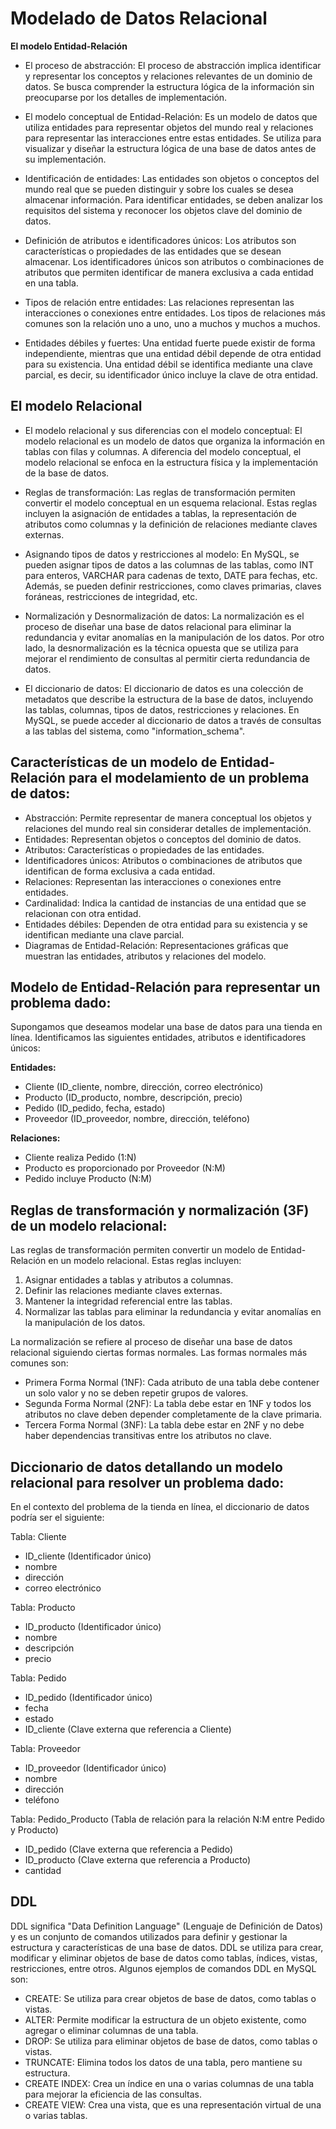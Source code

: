 # Modelado de Datos Relacional

**El modelo Entidad-Relación**

- El proceso de abstracción: El proceso de abstracción implica identificar y representar los conceptos y relaciones relevantes de un dominio de datos. Se busca comprender la estructura lógica de la información sin preocuparse por los detalles de implementación.

- El modelo conceptual de Entidad-Relación: Es un modelo de datos que utiliza entidades para representar objetos del mundo real y relaciones para representar las interacciones entre estas entidades. Se utiliza para visualizar y diseñar la estructura lógica de una base de datos antes de su implementación.

- Identificación de entidades: Las entidades son objetos o conceptos del mundo real que se pueden distinguir y sobre los cuales se desea almacenar información. Para identificar entidades, se deben analizar los requisitos del sistema y reconocer los objetos clave del dominio de datos.

- Definición de atributos e identificadores únicos: Los atributos son características o propiedades de las entidades que se desean almacenar. Los identificadores únicos son atributos o combinaciones de atributos que permiten identificar de manera exclusiva a cada entidad en una tabla.

- Tipos de relación entre entidades: Las relaciones representan las interacciones o conexiones entre entidades. Los tipos de relaciones más comunes son la relación uno a uno, uno a muchos y muchos a muchos.

- Entidades débiles y fuertes: Una entidad fuerte puede existir de forma independiente, mientras que una entidad débil depende de otra entidad para su existencia. Una entidad débil se identifica mediante una clave parcial, es decir, su identificador único incluye la clave de otra entidad.

## El modelo Relacional

- El modelo relacional y sus diferencias con el modelo conceptual: El modelo relacional es un modelo de datos que organiza la información en tablas con filas y columnas. A diferencia del modelo conceptual, el modelo relacional se enfoca en la estructura física y la implementación de la base de datos.

- Reglas de transformación: Las reglas de transformación permiten convertir el modelo conceptual en un esquema relacional. Estas reglas incluyen la asignación de entidades a tablas, la representación de atributos como columnas y la definición de relaciones mediante claves externas.

- Asignando tipos de datos y restricciones al modelo: En MySQL, se pueden asignar tipos de datos a las columnas de las tablas, como INT para enteros, VARCHAR para cadenas de texto, DATE para fechas, etc. Además, se pueden definir restricciones, como claves primarias, claves foráneas, restricciones de integridad, etc.

- Normalización y Desnormalización de datos: La normalización es el proceso de diseñar una base de datos relacional para eliminar la redundancia y evitar anomalías en la manipulación de los datos. Por otro lado, la desnormalización es la técnica opuesta que se utiliza para mejorar el rendimiento de consultas al permitir cierta redundancia de datos.

- El diccionario de datos: El diccionario de datos es una colección de metadatos que describe la estructura de la base de datos, incluyendo las tablas, columnas, tipos de datos, restricciones y relaciones. En MySQL, se puede acceder al diccionario de datos a través de consultas a las tablas del sistema, como "information_schema".

## Características de un modelo de Entidad-Relación para el modelamiento de un problema de datos:

- Abstracción: Permite representar de manera conceptual los objetos y relaciones del mundo real sin considerar detalles de implementación.
- Entidades: Representan objetos o conceptos del dominio de datos.
- Atributos: Características o propiedades de las entidades.
- Identificadores únicos: Atributos o combinaciones de atributos que identifican de forma exclusiva a cada entidad.
- Relaciones: Representan las interacciones o conexiones entre entidades.
- Cardinalidad: Indica la cantidad de instancias de una entidad que se relacionan con otra entidad.
- Entidades débiles: Dependen de otra entidad para su existencia y se identifican mediante una clave parcial.
- Diagramas de Entidad-Relación: Representaciones gráficas que muestran las entidades, atributos y relaciones del modelo.
## Modelo de Entidad-Relación para representar un problema dado:

Supongamos que deseamos modelar una base de datos para una tienda en línea. Identificamos las siguientes entidades, atributos e identificadores únicos:

**Entidades:**

- Cliente (ID_cliente, nombre, dirección, correo electrónico)
- Producto (ID_producto, nombre, descripción, precio)
- Pedido (ID_pedido, fecha, estado)
- Proveedor (ID_proveedor, nombre, dirección, teléfono)

**Relaciones:**

- Cliente realiza Pedido (1:N)
- Producto es proporcionado por Proveedor (N:M)
- Pedido incluye Producto (N:M)

## Reglas de transformación y normalización (3F) de un modelo relacional:

Las reglas de transformación permiten convertir un modelo de Entidad-Relación en un modelo relacional. Estas reglas incluyen:

1. Asignar entidades a tablas y atributos a columnas.
2. Definir las relaciones mediante claves externas.
3. Mantener la integridad referencial entre las tablas.
4. Normalizar las tablas para eliminar la redundancia y evitar anomalías en la manipulación de los datos.

La normalización se refiere al proceso de diseñar una base de datos relacional siguiendo ciertas formas normales. Las formas normales más comunes son:

- Primera Forma Normal (1NF): Cada atributo de una tabla debe contener un solo valor y no se deben repetir grupos de valores.
- Segunda Forma Normal (2NF): La tabla debe estar en 1NF y todos los atributos no clave deben depender completamente de la clave primaria.
- Tercera Forma Normal (3NF): La tabla debe estar en 2NF y no debe haber dependencias transitivas entre los atributos no clave.

## Diccionario de datos detallando un modelo relacional para resolver un problema dado:

En el contexto del problema de la tienda en línea, el diccionario de datos podría ser el siguiente:

Tabla: Cliente
- ID_cliente (Identificador único)
- nombre
- dirección
- correo electrónico

Tabla: Producto
- ID_producto (Identificador único)
- nombre
- descripción
- precio

Tabla: Pedido
- ID_pedido (Identificador único)
- fecha
- estado
- ID_cliente (Clave externa que referencia a Cliente)

Tabla: Proveedor
- ID_proveedor (Identificador único)
- nombre
- dirección
- teléfono

Tabla: Pedido_Producto (Tabla de relación para la relación N:M entre Pedido y Producto)
- ID_pedido (Clave externa que referencia a Pedido)
- ID_producto (Clave externa que referencia a Producto)
- cantidad


## DDL

DDL significa "Data Definition Language" (Lenguaje de Definición de Datos) y es un conjunto de comandos utilizados para definir y gestionar la estructura y características de una base de datos. DDL se utiliza para crear, modificar y eliminar objetos de base de datos como tablas, índices, vistas, restricciones, entre otros. Algunos ejemplos de comandos DDL en MySQL son:

- CREATE: Se utiliza para crear objetos de base de datos, como tablas o vistas.
- ALTER: Permite modificar la estructura de un objeto existente, como agregar o eliminar columnas de una tabla.
- DROP: Se utiliza para eliminar objetos de base de datos, como tablas o vistas.
- TRUNCATE: Elimina todos los datos de una tabla, pero mantiene su estructura.
- CREATE INDEX: Crea un índice en una o varias columnas de una tabla para mejorar la eficiencia de las consultas.
- CREATE VIEW: Crea una vista, que es una representación virtual de una o varias tablas.
